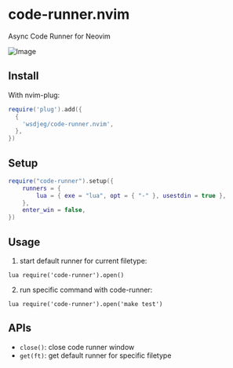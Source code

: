 # code-runner.nvim

Async Code Runner for Neovim

![Image](https://github.com/user-attachments/assets/e8a3d6e8-59ee-41b1-bb19-be0a1d3d997f)

## Install

With nvim-plug:

```lua
require('plug').add({
  {
    'wsdjeg/code-runner.nvim',
  },
})
```

## Setup

```lua
require("code-runner").setup({
	runners = {
		lua = { exe = "lua", opt = { "-" }, usestdin = true },
	},
    enter_win = false,
})
```

## Usage

1. start default runner for current filetype:

```
lua require('code-runner').open()
```

2. run specific command with code-runner:

```
lua require('code-runner').open('make test')
```

## APIs

- `close()`: close code runner window
- `get(ft)`: get default runner for specific filetype
